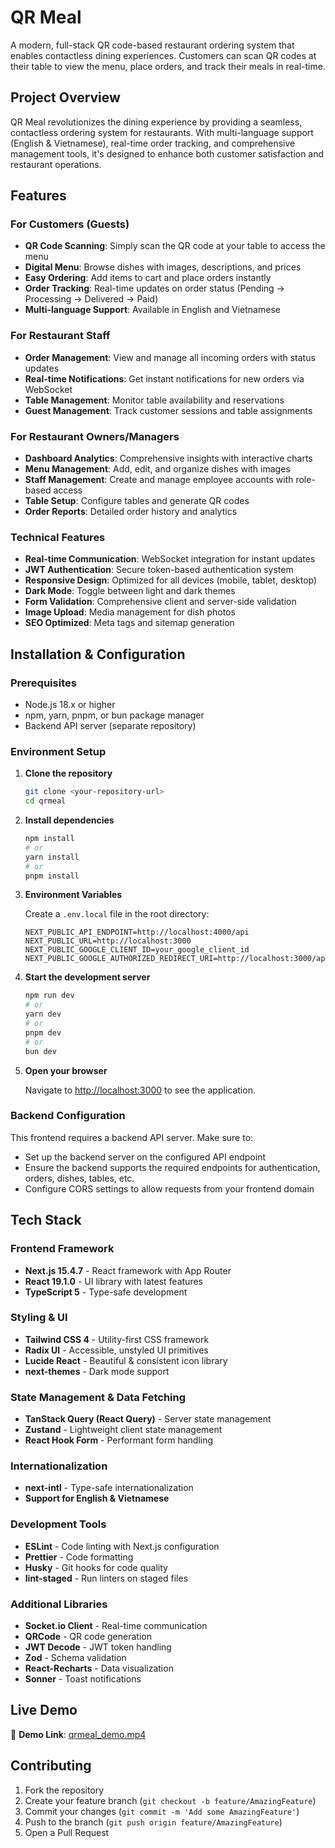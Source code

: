 # QR Meal

A modern, full-stack QR code-based restaurant ordering system that enables contactless dining experiences. Customers can scan QR codes at their table to view the menu, place orders, and track their meals in real-time.

## Project Overview

QR Meal revolutionizes the dining experience by providing a seamless, contactless ordering system for restaurants. With multi-language support (English & Vietnamese), real-time order tracking, and comprehensive management tools, it's designed to enhance both customer satisfaction and restaurant operations.

## Features

### For Customers (Guests)

- **QR Code Scanning**: Simply scan the QR code at your table to access the menu
- **Digital Menu**: Browse dishes with images, descriptions, and prices
- **Easy Ordering**: Add items to cart and place orders instantly
- **Order Tracking**: Real-time updates on order status (Pending → Processing → Delivered → Paid)
- **Multi-language Support**: Available in English and Vietnamese

### For Restaurant Staff

- **Order Management**: View and manage all incoming orders with status updates
- **Real-time Notifications**: Get instant notifications for new orders via WebSocket
- **Table Management**: Monitor table availability and reservations
- **Guest Management**: Track customer sessions and table assignments

### For Restaurant Owners/Managers

- **Dashboard Analytics**: Comprehensive insights with interactive charts
- **Menu Management**: Add, edit, and organize dishes with images
- **Staff Management**: Create and manage employee accounts with role-based access
- **Table Setup**: Configure tables and generate QR codes
- **Order Reports**: Detailed order history and analytics

### Technical Features

- **Real-time Communication**: WebSocket integration for instant updates
- **JWT Authentication**: Secure token-based authentication system
- **Responsive Design**: Optimized for all devices (mobile, tablet, desktop)
- **Dark Mode**: Toggle between light and dark themes
- **Form Validation**: Comprehensive client and server-side validation
- **Image Upload**: Media management for dish photos
- **SEO Optimized**: Meta tags and sitemap generation

## Installation & Configuration

### Prerequisites

- Node.js 18.x or higher
- npm, yarn, pnpm, or bun package manager
- Backend API server (separate repository)

### Environment Setup

1. **Clone the repository**

   ```bash
   git clone <your-repository-url>
   cd qrmeal
   ```

2. **Install dependencies**

   ```bash
   npm install
   # or
   yarn install
   # or
   pnpm install
   ```

3. **Environment Variables**

   Create a `.env.local` file in the root directory:

   ```env
   NEXT_PUBLIC_API_ENDPOINT=http://localhost:4000/api
   NEXT_PUBLIC_URL=http://localhost:3000
   NEXT_PUBLIC_GOOGLE_CLIENT_ID=your_google_client_id
   NEXT_PUBLIC_GOOGLE_AUTHORIZED_REDIRECT_URI=http://localhost:3000/api/auth/login/google
   ```

4. **Start the development server**

   ```bash
   npm run dev
   # or
   yarn dev
   # or
   pnpm dev
   # or
   bun dev
   ```

5. **Open your browser**

   Navigate to [http://localhost:3000](http://localhost:3000) to see the application.

### Backend Configuration

This frontend requires a backend API server. Make sure to:

- Set up the backend server on the configured API endpoint
- Ensure the backend supports the required endpoints for authentication, orders, dishes, tables, etc.
- Configure CORS settings to allow requests from your frontend domain

## Tech Stack

### Frontend Framework

- **Next.js 15.4.7** - React framework with App Router
- **React 19.1.0** - UI library with latest features
- **TypeScript 5** - Type-safe development

### Styling & UI

- **Tailwind CSS 4** - Utility-first CSS framework
- **Radix UI** - Accessible, unstyled UI primitives
- **Lucide React** - Beautiful & consistent icon library
- **next-themes** - Dark mode support

### State Management & Data Fetching

- **TanStack Query (React Query)** - Server state management
- **Zustand** - Lightweight client state management
- **React Hook Form** - Performant form handling

### Internationalization

- **next-intl** - Type-safe internationalization
- **Support for English & Vietnamese**

### Development Tools

- **ESLint** - Code linting with Next.js configuration
- **Prettier** - Code formatting
- **Husky** - Git hooks for code quality
- **lint-staged** - Run linters on staged files

### Additional Libraries

- **Socket.io Client** - Real-time communication
- **QRCode** - QR code generation
- **JWT Decode** - JWT token handling
- **Zod** - Schema validation
- **React-Recharts** - Data visualization
- **Sonner** - Toast notifications

## Live Demo

🔗 **Demo Link**: [qrmeal_demo.mp4](https://drive.google.com/file/d/12OPtU1yrKCkcswaL9aj47UcuUR1b93-I/view?usp=sharing)

## Contributing

1. Fork the repository
2. Create your feature branch (`git checkout -b feature/AmazingFeature`)
3. Commit your changes (`git commit -m 'Add some AmazingFeature'`)
4. Push to the branch (`git push origin feature/AmazingFeature`)
5. Open a Pull Request
